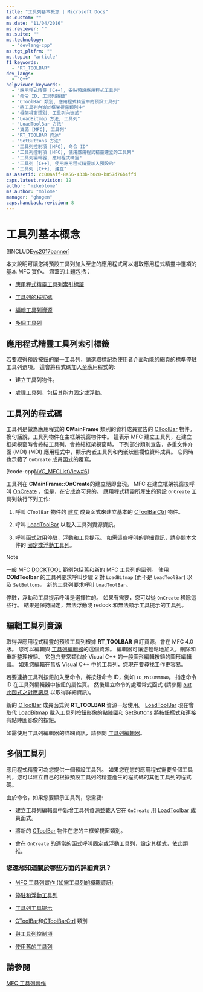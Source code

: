 ```yaml
---
title: "工具列基本概念 | Microsoft Docs"
ms.custom: ""
ms.date: "11/04/2016"
ms.reviewer: ""
ms.suite: ""
ms.technology: 
  - "devlang-cpp"
ms.tgt_pltfrm: ""
ms.topic: "article"
f1_keywords: 
  - "RT_TOOLBAR"
dev_langs: 
  - "C++"
helpviewer_keywords: 
  - "應用程式精靈 [C++], 安裝預設應用程式工具列"
  - "命令 ID, 工具列按鈕"
  - "CToolBar 類別, 應用程式精靈中的預設工具列"
  - "將工具列內嵌於框架視窗類別中"
  - "框架視窗類別, 工具列內嵌於"
  - "LoadBitmap 方法, 工具列"
  - "LoadToolBar 方法"
  - "資源 [MFC], 工具列"
  - "RT_TOOLBAR 資源"
  - "SetButtons 方法"
  - "工具列控制項 [MFC], 命令 ID"
  - "工具列控制項 [MFC], 使用應用程式精靈建立的工具列"
  - "工具列編輯器, 應用程式精靈"
  - "工具列 [C++], 使用應用程式精靈加入預設的"
  - "工具列 [C++], 建立"
ms.assetid: cc00aaff-8a56-433b-b0c0-b857d76b4ffd
caps.latest.revision: 12
author: "mikeblome"
ms.author: "mblome"
manager: "ghogen"
caps.handback.revision: 8
---
```

# 工具列基本概念
[!INCLUDE[vs2017banner](../assembler/inline/includes/vs2017banner.md)]

本文說明可讓您將預設工具列加入至您的應用程式可以選取應用程式精靈中選項的基本 MFC 實作。  涵蓋的主題包括：  
  
-   [應用程式精靈工具列索引標籤](#_core_the_appwizard_toolbar_option)  
  
-   [工具列的程式碼](#_core_the_toolbar_in_code)  
  
-   [編輯工具列資源](#_core_editing_the_toolbar_resource)  
  
-   [多個工具列](#_core_multiple_toolbars)  
  
##  <a name="_core_the_appwizard_toolbar_option"></a> 應用程式精靈工具列索引標籤  
 若要取得預設按鈕的單一工具列，請選取標記為使用者介面功能的網頁的標準停駐工具列選項。  這會將程式碼加入至應用程式的:  
  
-   建立工具列物件。  
  
-   處理工具列，包括其能力固定或浮動。  
  
##  <a name="_core_the_toolbar_in_code"></a> 工具列的程式碼  
 工具列是做為應用程式的 **CMainFrame** 類別的資料成員宣告的 [CToolBar](../mfc/reference/ctoolbar-class.md) 物件。  換句話說，工具列物件在主框架視窗物件中。  這表示 MFC 建立工具列，在建立框架視窗時會終結工具列，會終結框架視窗時。  下列部分類別宣告，多重文件介面 \(MDI\) \(MDI\) 應用程式中，顯示內嵌工具列和內嵌狀態欄位資料成員。  它同時也示範了 `OnCreate` 成員函式的覆寫。  
  
 [!code-cpp[NVC_MFCListView#6](../mfc/codesnippet/CPP/toolbar-fundamentals_1.h)]  
  
 工具列在 **CMainFrame::OnCreate**的建立隨即出現。  MFC 在建立框架視窗後呼叫 [OnCreate](../Topic/CWnd::OnCreate.md) ，但是，在它成為可見的。  應用程式精靈所產生的預設 `OnCreate` 工具列執行下列工作:  
  
1.  呼叫 `CToolBar` 物件的 [建立](../Topic/CToolBar::Create.md) 成員函式來建立基本的 [CToolBarCtrl](../mfc/reference/ctoolbarctrl-class.md) 物件。  
  
2.  呼叫 [LoadToolBar](../Topic/CToolBar::LoadToolBar.md) 以載入工具列資源資訊。  
  
3.  呼叫函式啟用停駐，浮動和工具提示。  如需這些呼叫的詳細資訊，請參閱本文件的 [固定或浮動工具列](../mfc/docking-and-floating-toolbars.md)。  
  
> [!NOTE]
>  一般 MFC [DOCKTOOL](../top/visual-cpp-samples.md) 範例包括舊和新的 MFC 工具列的圖例。  使用 **COldToolbar** 的工具列要求呼叫步驟 2 對 `LoadBitmap` \(而不是 `LoadToolBar`\) 以及 `SetButtons`。  新的工具列要求呼叫 `LoadToolBar`。  
  
 停駐，浮動和工具提示呼叫是選擇性的。  如果有需要，您可以從 `OnCreate` 移除這些行。  結果是保持固定，無法浮動或 redock 和無法顯示工具提示的工具列。  
  
##  <a name="_core_editing_the_toolbar_resource"></a> 編輯工具列資源  
 取得與應用程式精靈的預設工具列根據 **RT\_TOOLBAR** 自訂資源，會在 MFC 4.0 版。  您可以編輯與 [工具列編輯器](../mfc/toolbar-editor.md)的這個資源。  編輯器可讓您輕鬆地加入，刪除和重新整理按鈕。  它包含非常類似於 Visual C\+\+ 的一般圖形編輯按鈕的圖形編輯器。  如果您編輯在舊版 Visual C\+\+ 中的工具列，您現在要尋找工作更容易。  
  
 若要連接工具列按鈕加入至命令，將按鈕命令 ID，例如 `ID_MYCOMMAND`。  指定命令 ID 在工具列編輯器中按鈕的屬性頁。  然後建立命令的處理常式函式 \(請參閱 [out 此函式之對應訊息](../mfc/reference/mapping-messages-to-functions.md) 以取得詳細資訊\)。  
  
 新的 [CToolBar](../mfc/reference/ctoolbar-class.md) 成員函式與 **RT\_TOOLBAR** 資源一起使用。  [LoadToolBar](../Topic/CToolBar::LoadToolBar.md) 現在會取代 [LoadBitmap](../Topic/CToolBar::LoadBitmap.md) 載入工具列按鈕影像的點陣圖和 [SetButtons](../Topic/CToolBar::SetButtons.md) 將按鈕樣式和連接有點陣圖影像的按鈕。  
  
 如需使用工具列編輯器的詳細資訊，請參閱 [工具列編輯器](../mfc/toolbar-editor.md)。  
  
##  <a name="_core_multiple_toolbars"></a> 多個工具列  
 應用程式精靈可為您提供一個預設工具列。  如果您在您的應用程式需要多個工具列，您可以建立自己的根據預設工具列的精靈產生的程式碼的其他工具列的程式碼。  
  
 由於命令，如果您要顯示工具列，您需要:  
  
-   建立工具列編輯器中新增工具列資源並載入它在 `OnCreate` 用 [LoadToolbar](../Topic/CToolBar::LoadToolBar.md) 成員函式。  
  
-   將新的 [CToolBar](../mfc/reference/ctoolbar-class.md) 物件在您的主框架視窗類別。  
  
-   會在 `OnCreate` 的適當的函式呼叫固定或浮動工具列，設定其樣式，依此類推。  
  
### 您還想知道關於哪些方面的詳細資訊？  
  
-   [MFC 工具列實作 \(如需工具列的概觀資訊\)](../mfc/mfc-toolbar-implementation.md)  
  
-   [停駐和浮動工具列](../mfc/docking-and-floating-toolbars.md)  
  
-   [工具列工具提示](../mfc/toolbar-tool-tips.md)  
  
-   [CToolBar](../mfc/reference/ctoolbar-class.md)和[CToolBarCtrl](../mfc/reference/ctoolbarctrl-class.md) 類別  
  
-   [與工具列控制項](../mfc/working-with-the-toolbar-control.md)  
  
-   [使用舊的工具列](../mfc/using-your-old-toolbars.md)  
  
## 請參閱  
 [MFC 工具列實作](../mfc/mfc-toolbar-implementation.md)